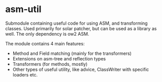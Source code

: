# asm-util
Submodule containing useful code for using ASM, and transforming classes. Used primarily for solar patcher, but can
be used as a library as well. The only dependency is ow2 ASM.  

The module contains 4 main features:
- Method and Field matching (mainly for the transformers)
- Extensions on asm-tree and reflection types
- Transformers (for methods, mostly)
- Other types of useful utility, like advice, ClassWriter with specific loaders etc.